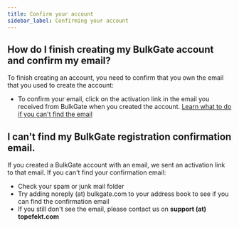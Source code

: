 ```yaml
---
title: Confirm your account
sidebar_label: Confirming your account
---
```


## How do I finish creating my BulkGate account and confirm my email?
To finish creating an account, you need to confirm that you own the email that you used to create the account:
-	To confirm your email, click on the activation link in the email you received from BulkGate when you created the account. [Learn what to do if you can't find the email](#i-cant-find-my-bulkgate-registration-confirmation-email)

## I can't find my BulkGate registration confirmation email.
If you created a BulkGate account with an email, we sent an activation link to that email. If you can't find your confirmation email:
-	Check your spam or junk mail folder
-	Try adding noreply (at) bulkgate.com to your address book to see if you can find the confirmation email
-	If you still don't see the email, please contact us on **support (at) topefekt.com**
